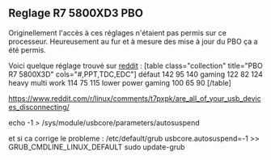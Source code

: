 ## Reglage R7 5800XD3 PBO
Originellement l'accès à ces réglages n'étaient pas permis sur ce processeur. Heureusement au fur et à mesure des mise à jour du PBO ça a été permis. 

Voici quelque réglage trouvé sur [reddit](https://www.reddit.com/r/Amd/comments/11qgb1v/suggested_ppt_tdc_edc_for_5800x3d/) : 
[table class="collection" title="PBO R7 5800X3D" cols="#,PPT,TDC,EDC"]
défaut	142	95	140
gaming	122	82	124
heavy multi work	114	75	115
lower power gaming	100	65	90 
[/table]


https://www.reddit.com/r/linux/comments/t7pxpk/are_all_of_your_usb_devices_disconnecting/

echo -1 > /sys/module/usbcore/parameters/autosuspend

et si ca corrige le probleme : 
/etc/default/grub
usbcore.autosuspend=-1 >> GRUB_CMDLINE_LINUX_DEFAULT
sudo update-grub


